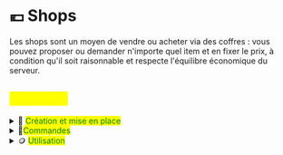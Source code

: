 # 💶 Shops&#x20;

Les shops sont un moyen de vendre ou acheter via des coffres : vous pouvez proposer ou demander n'importe quel item et en fixer le prix, à condition qu'il soit raisonnable et respecte l'équilibre économique du serveur.

## <mark style="color:yellow;">Utilisation</mark>&#x20;

<details>

<summary>🚧 <mark style="color:green;">Création et mise en place</mark></summary>

Par défaut, le shop créé est prévu pour que vous vendiez l'item. Pour créer un coffre de vente, il faut taper sur un coffre avec l'item que vous souhaitez vendre. Vous devez ensuite écrire dans le chat le prix à l'unité.&#x20;

<div align="left"><figure><img src="../.gitbook/assets/image (58).png" alt="" width="188"><figcaption></figcaption></figure></div>

💵 Par défaut, un coffre de shop est créé en mode Vente. Pour changer le mode du shop, faites un clic droit sur le coffre. Depuis le panneau de contrôle du shop, vous pourrez cliquer dans le chat sur<mark style="color:red;">`[Changer]`</mark>.&#x20;

* Pour les joueurs bedrock, vous pouvez utiliser la commande <mark style="color:red;">`/qs buy`</mark>, en regardant le coffre, pour le passer en mode Achat. Vous pourrez utiliser <mark style="color:red;">`/qs sell`</mark> pour le remettre en mode Vente.

Depuis ce panneau de contrôle, vous pourrez aussi modifier le prix de votre item (à l'unité), voir l'historique de vos ventes et supprimer le coffre de vente. L'historique d'achat vous montre qui a acheté dans votre coffre, sur quelle durée et pour quel montant.

<div align="left"><figure><img src="../.gitbook/assets/image (59).png" alt="" width="357"><figcaption></figcaption></figure></div>

</details>

<details>

<summary>🔔<mark style="color:green;">Commandes</mark></summary>

* De manière générale, vous pouvez faire <mark style="color:red;">`/qs help`</mark> pour accéder à la liste des commandes.\


- Lorsque vous cherchez un item, vous pouvez utiliser la commande <mark style="color:red;">`/recherche Nom_Item_En_Anglais`</mark> : vous pourrez alors avoir la liste des potentiels shops qui vendent ou achètent l'item.\
  Vous pourrez vous téléporter devant le shop, voir le prix et le stock.

<div align="left"><figure><img src="../.gitbook/assets/image (7).png" alt="" width="375"><figcaption></figcaption></figure></div>

* Vous pouvez gérer les permissions de votre coffre :\
  <mark style="color:red;">`/qs staff add`</mark> : vous permet d'ajouter quelqu'un au coffre, il pourra l'ouvrir pour le remplir/vider\
  <mark style="color:red;">`/qs benefit <pourcentage> <pseudo>`</mark> : vous permet de partager les gains d'un shop.\
  ⚠️Ce partage des gains n'est pas noté dans le message affiché lors d'un achat, mais l'argent est bien partagé.\

* Pour supprimer un coffre <mark style="color:green;">en étant bedrock</mark>, vous pouvez faire <mark style="color:red;">`/qs remove`</mark>en regardant le panneau du shop.



</details>

<details>

<summary>🪙 <mark style="color:green;">Utilisation</mark></summary>

Pour acheter auprès d'un coffre de vente, il faut faire un clic gauche sur le coffre. Vous devez ensuite écrire dans le chat le nombre d'items que vous souhaitez acheter (ou vendre si c'est un coffre d'achat).

<figure><img src="../.gitbook/assets/image (60).png" alt=""><figcaption></figcaption></figure>

* ❗Lors de l'achat, une taxe de 5% est imposée. L'acheteur payera le prix indiqué, mais vous ne toucherez pas le prix total.

Lorsqu'un joueur achète à votre shop, un message dans le chat apparait. Si vous êtes déconnectés lors de l'achat, ces messages apparaitront à votre prochaine connexion. Lorsque le shop est vide, un message vous prévient : vous pouvez alors remplir le coffre de l'item qui se vend pour que les autres puissent de nouveau acheter.

* ⚠️ Les coffres vides ne sont pas visibles dans le menu du /recherche.

<figure><img src="../.gitbook/assets/image (61).png" alt=""><figcaption></figcaption></figure>

</details>
